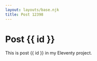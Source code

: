 ```yaml
---
layout: layouts/base.njk
title: Post 12398
---
```


# Post {{ id }}

This is post {{ id }} in my Eleventy project.
